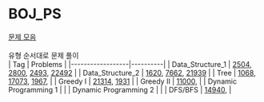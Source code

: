 # BOJ_PS
<a href="https://github.com/tony9402/baekjoon">문제 모음<a/> <br/><br/>
유형 순서대로 문제 풀이<br/>
| Tag              | Problems | 
|------------------|----------|
| Data_Structure_1 | <a href="https://hnnynh.notion.site/2504-03300862835d4c57b40e614035d29896?pvs=4" target="_blank">2504</a>, <a href="https://hnnynh.notion.site/2800-b339ab639e0b42d6af6dbffc7f6f4646?pvs=4" target="_blank">2800</a>, <a href="https://hnnynh.notion.site/2493-6cb75d2a391e4905b9b05ce18e03329f?pvs=4" target="_blank">2493</a>, <a href="https://hnnynh.notion.site/22942-8bbf57c3bc7d493a8082a87903188653?pvs=4" target="_blank">22492</a>  |
| Data_Structure_2 | <a href="https://hnnynh.notion.site/1620-956313dfb8ab46bfb3d8a0910da8b486?pvs=4" target="_blank">1620</a>, <a href="https://hnnynh.notion.site/7662-863c6ff0502b4123915a4704609bb489?pvs=4" target="_blank">7662</a>, <a href="https://hnnynh.notion.site/21939-Version-1-943c1b9c89d944c9b633c0fb1ce55337?pvs=4" target="_blank">21939</a>  |
| Tree | <a href="https://hnnynh.notion.site/1068-61e2f4b113f14f66ac3648205ac6de6c?pvs=4" target="_blank">1068</a>, <a href="https://hnnynh.notion.site/17073-7b8e4b354d1f4bb0bd7a9a8d82e3470a?pvs=4" target="_blank">17073</a>, <a href="https://hnnynh.notion.site/1967-d6af03dce95c45b3b371cd6759f9e893?pvs=4" target="_blank">1967</a>,      |
| Greedy I | <a href="https://hnnynh.notion.site/21314-7c23fb1889df48cb8439da1479a9d92c?pvs=4" target="_blank">21314</a>, <a href="https://hnnynh.notion.site/1931-d0afacd7eb64434ba96a3c6dec23516a?pvs=4" target="_blank">1931</a> |
| Greedy II | <a href="https://hnnynh.notion.site/11000-202dcc5e8f1341d48df8b68248c74bab?pvs=4" target="_blank">11000</a>,  |
| Dynamic Programming 1 | |
| Dynamic Programming 2 | |
| DFS/BFS | <a href="https://hnnynh.notion.site/14940-90e68767eb314f5ab5752c3215a9bd39?pvs=4" target="_blank">14940</a>, |